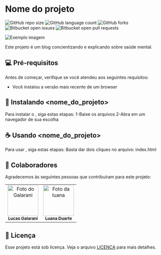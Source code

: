 # Nome do projeto

![GitHub repo size](https://img.shields.io/github/repo-size/iuricode/README-template?style=for-the-badge)
![GitHub language count](https://img.shields.io/github/languages/count/iuricode/README-template?style=for-the-badge)
![GitHub forks](https://img.shields.io/github/forks/iuricode/README-template?style=for-the-badge)
![Bitbucket open issues](https://img.shields.io/bitbucket/issues/iuricode/README-template?style=for-the-badge)
![Bitbucket open pull requests](https://img.shields.io/bitbucket/pr-raw/iuricode/README-template?style=for-the-badge)

<img src="imagem.png" alt="Exemplo imagem">

<p>Este projeto é um blog concientizando e explicando sobre saúde mental.</p>

## 💻 Pré-requisitos

Antes de começar, verifique se você atendeu aos seguintes requisitos:

- Você instalou a versão mais recente de um browser

## 🚀 Instalando <nome_do_projeto>

Para instalar o <saudeMental>, siga estas etapas:
1-Baixe os arquivos
2-Abra em um navegador de sua escolha

## ☕ Usando <nome_do_projeto>

Para usar <SaudeMental>, siga estas etapas:
Basta dar dois cliques no arquivo: index.html

## 🤝 Colaboradores

Agradecemos às seguintes pessoas que contribuíram para este projeto:

<table>
  <tr>
    <td align="center">
      <a href="#" title="defina o título do link">
        <img src="https://avatars.githubusercontent.com/u/111251426?v=4" width="100px;" alt="Foto do Galarani"/><br>
        <sub>
          <b>Lucas Galarani</b>
        </sub>
      </a>
    </td>
    <td align="center">
      <a href="#" title="defina o título do link">
        <img src="" width="100px;" alt="Foto da luana"/><br>
        <sub>
          <b>Luana Duarte</b>
        </sub>
      </a>
    </td>
  </tr>
</table>


## 📝 Licença

Esse projeto está sob licença. Veja o arquivo [LICENÇA](LICENSE.md) para mais detalhes.
